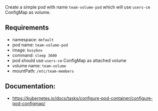Create a simple pod with name `team-volume-pod` which will use `users-cm` ConfigMap as volume.

## Requirements
- namespace: `default`
- pod name: `team-volume-pod`
- image: `busybox`
- command: `sleep 3600`
- pod should use `users-cm` ConfigMap as attached volume
- volume name: `team-volume`
- mountPath: `/etc/team-members`

## Documentation:
- https://kubernetes.io/docs/tasks/configure-pod-container/configure-pod-configmap/

